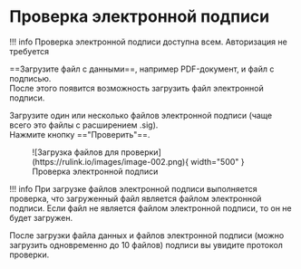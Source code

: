 ﻿# Проверка электронной подписи

!!! info 
    Проверка электронной подписи доступна всем. Авторизация не требуется

==Загрузите файл с данными==, например PDF-документ, и файл с подписью.  
После этого появится возможность загрузить файл электронной подписи.

Загрузите один или несколько файлов электронной подписи (чаще всего это файлы с расширением .sig).  
Нажмите кнопку =="Проверить"==.  

<figure markdown="span">
  ![Загрузка файлов для проверки](https://rulink.io/images/image-002.png){ width="500" }
  <figcaption>Проверка электронной подписи</figcaption>
</figure>

!!! info
    При загрузке файлов электронной подписи выполняется проверка, что загруженный файл является файлом электронной подписи.
    Если файл не является файлом электронной подписи, то он не будет загружен.

После загрузки файла данных и файлов электронной подписи (можно загрузить одновременно до 10 файлов) подписи вы увидите протокол проверки.

